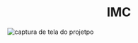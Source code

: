 <h1 align="center">IMC</h1>
 <p style="text-align="center"><img src="https://user-images.githubusercontent.com/75588037/131881941-957b3a8e-3c30-45d1-9582-80b597aeaeb7.png" alt="captura de tela do projetpo"</p>

